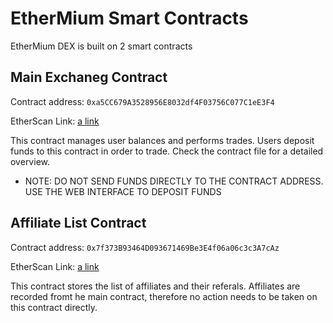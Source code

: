 # EtherMium Smart Contracts

EtherMium DEX is built on 2 smart contracts

## Main Exchaneg Contract

Contract address: `0xa5CC679A3528956E8032df4F03756C077C1eE3F4`

EtherScan Link: [a link](https://etherscan.io/address/0xa5CC679A3528956E8032df4F03756C077C1eE3F4)

This contract manages user balances and performs trades. Users deposit funds to this contract in order to trade. Check the contract file for a detailed overview.

* NOTE: DO NOT SEND FUNDS DIRECTLY TO THE CONTRACT ADDRESS. USE THE WEB INTERFACE TO DEPOSIT FUNDS

## Affiliate List Contract

Contract address: `0x7f373B93464D093671469Be3E4f06a06c3c3A7cAz`

EtherScan Link: [a link](https://etherscan.io/address/0x7f373B93464D093671469Be3E4f06a06c3c3A7cA)

This contract stores the list of affiliates and their referals. Affiliates are recorded fromt he main contract, therefore no action needs to be taken on this contract directly.